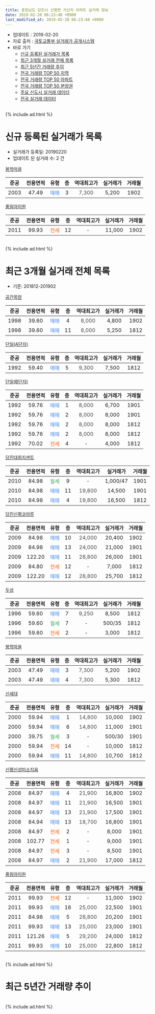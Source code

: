 ```yaml
---
title: 충청남도 당진시 신평면 거산리 아파트 실거래 정보
date: 2019-02-20 06:23:48 +0900
last_modified_at: 2019-02-20 06:23:48 +0900
---
```


* 업데이트 : 2019-02-20
* 자료 출처 : [국토교통부 실거래가 공개시스템](http://rt.molit.go.kr)
* 바로 가기
    * [신규 등록된 실거래가 목록](#신규-등록된-실거래가-목록)
    * [최근 3개월 실거래 전체 목록](#최근-3개월-실거래-전체-목록)
    * [최근 5년간 거래량 추이](#최근-5년간-거래량-추이)
    * [전국 거래량 TOP 50 지역](https://inasie.github.io/apt-trade-info/최근-3개월-전국에서-가장-거래가-많이-발생한-지역)
    * [전국 거래량 TOP 50 아파트](https://inasie.github.io/apt-trade-info/최근-3개월-전국에서-가장-거래가-많이-발생한-아파트)
    * [전국 거래량 TOP 50 분양권](https://inasie.github.io/apt-trade-info/최근-3개월-전국에서-가장-거래가-많이-발생한-분양권)
    * [주요 신도시 실거래 데이터](https://inasie.github.io/apt-trade-info/주요-신도시)
    * [전국 실거래 데이터](https://inasie.github.io/apt-trade-info/전국)
<br>
{% include ad.html %}
<br>

# 신규 등록된 실거래가 목록
* 실거래가 등록일: 20190220
* 업데이트 된 실거래 수: 2 건


[봉학마을](https://search.naver.com/search.naver?query=%EC%B6%A9%EC%B2%AD%EB%82%A8%EB%8F%84+%EB%8B%B9%EC%A7%84%EC%8B%9C+%EC%8B%A0%ED%8F%89%EB%A9%B4+%EA%B1%B0%EC%82%B0%EB%A6%AC+%EB%B4%89%ED%95%99%EB%A7%88%EC%9D%84)

|준공|전용면적|유형|층|역대최고가|실거래가|거래월|
|:---:|:---:|:---:|:---:|:---:|:---:|:---:|
|2003|47.49|<span style="color:#4285f3">매매</span>|3|<span style="color:#444444">7,300</span>|5,200|1902|

[풍림아이원](https://search.naver.com/search.naver?query=%EC%B6%A9%EC%B2%AD%EB%82%A8%EB%8F%84+%EB%8B%B9%EC%A7%84%EC%8B%9C+%EC%8B%A0%ED%8F%89%EB%A9%B4+%EA%B1%B0%EC%82%B0%EB%A6%AC+%ED%92%8D%EB%A6%BC%EC%95%84%EC%9D%B4%EC%9B%90)

|준공|전용면적|유형|층|역대최고가|실거래가|거래월|
|:---:|:---:|:---:|:---:|:---:|:---:|:---:|
|2011|99.93|<span style="color:#ff5a00">전세</span>|12|<span style="color:#444444">-</span>|11,000|1902|


<br>
{% include ad.html %}
<br>

# 최근 3개월 실거래 전체 목록
* 기준: 201812-201902


[공간목련](https://search.naver.com/search.naver?query=%EC%B6%A9%EC%B2%AD%EB%82%A8%EB%8F%84+%EB%8B%B9%EC%A7%84%EC%8B%9C+%EC%8B%A0%ED%8F%89%EB%A9%B4+%EA%B1%B0%EC%82%B0%EB%A6%AC+%EA%B3%B5%EA%B0%84%EB%AA%A9%EB%A0%A8)

|준공|전용면적|유형|층|역대최고가|실거래가|거래월|
|:---:|:---:|:---:|:---:|:---:|:---:|:---:|
|1998|39.60|<span style="color:#4285f3">매매</span>|4|<span style="color:#444444">8,000</span>|4,800|1902|
|1998|39.60|<span style="color:#4285f3">매매</span>|11|<span style="color:#444444">8,000</span>|5,250|1812|

[단일(A단지)](https://search.naver.com/search.naver?query=%EC%B6%A9%EC%B2%AD%EB%82%A8%EB%8F%84+%EB%8B%B9%EC%A7%84%EC%8B%9C+%EC%8B%A0%ED%8F%89%EB%A9%B4+%EA%B1%B0%EC%82%B0%EB%A6%AC+%EB%8B%A8%EC%9D%BC%28A%EB%8B%A8%EC%A7%80%29)

|준공|전용면적|유형|층|역대최고가|실거래가|거래월|
|:---:|:---:|:---:|:---:|:---:|:---:|:---:|
|1992|59.40|<span style="color:#4285f3">매매</span>|5|<span style="color:#444444">9,300</span>|7,500|1812|

[단일(B단지)](https://search.naver.com/search.naver?query=%EC%B6%A9%EC%B2%AD%EB%82%A8%EB%8F%84+%EB%8B%B9%EC%A7%84%EC%8B%9C+%EC%8B%A0%ED%8F%89%EB%A9%B4+%EA%B1%B0%EC%82%B0%EB%A6%AC+%EB%8B%A8%EC%9D%BC%28B%EB%8B%A8%EC%A7%80%29)

|준공|전용면적|유형|층|역대최고가|실거래가|거래월|
|:---:|:---:|:---:|:---:|:---:|:---:|:---:|
|1992|59.76|<span style="color:#4285f3">매매</span>|1|<span style="color:#444444">8,000</span>|6,700|1901|
|1992|59.76|<span style="color:#4285f3">매매</span>|2|<span style="color:#444444">8,000</span>|8,000|1901|
|1992|59.76|<span style="color:#4285f3">매매</span>|2|<span style="color:#444444">8,000</span>|8,000|1812|
|1992|59.76|<span style="color:#4285f3">매매</span>|2|<span style="color:#444444">8,000</span>|8,000|1812|
|1992|70.02|<span style="color:#ff5a00">전세</span>|4|<span style="color:#444444">-</span>|4,000|1812|

[당진대희지센트](https://search.naver.com/search.naver?query=%EC%B6%A9%EC%B2%AD%EB%82%A8%EB%8F%84+%EB%8B%B9%EC%A7%84%EC%8B%9C+%EC%8B%A0%ED%8F%89%EB%A9%B4+%EA%B1%B0%EC%82%B0%EB%A6%AC+%EB%8B%B9%EC%A7%84%EB%8C%80%ED%9D%AC%EC%A7%80%EC%84%BC%ED%8A%B8)

|준공|전용면적|유형|층|역대최고가|실거래가|거래월|
|:---:|:---:|:---:|:---:|:---:|:---:|:---:|
|2010|84.98|<span style="color:#34a853">월세</span>|9|<span style="color:#444444">-</span>|1,000/47|1901|
|2010|84.98|<span style="color:#4285f3">매매</span>|11|<span style="color:#444444">19,800</span>|14,500|1901|
|2010|84.98|<span style="color:#4285f3">매매</span>|4|<span style="color:#444444">19,800</span>|16,500|1812|

[당진신평코아루](https://search.naver.com/search.naver?query=%EC%B6%A9%EC%B2%AD%EB%82%A8%EB%8F%84+%EB%8B%B9%EC%A7%84%EC%8B%9C+%EC%8B%A0%ED%8F%89%EB%A9%B4+%EA%B1%B0%EC%82%B0%EB%A6%AC+%EB%8B%B9%EC%A7%84%EC%8B%A0%ED%8F%89%EC%BD%94%EC%95%84%EB%A3%A8)

|준공|전용면적|유형|층|역대최고가|실거래가|거래월|
|:---:|:---:|:---:|:---:|:---:|:---:|:---:|
|2009|84.98|<span style="color:#4285f3">매매</span>|10|<span style="color:#444444">24,000</span>|20,400|1902|
|2009|84.98|<span style="color:#4285f3">매매</span>|13|<span style="color:#444444">24,000</span>|21,000|1901|
|2009|122.20|<span style="color:#4285f3">매매</span>|11|<span style="color:#444444">28,800</span>|26,000|1901|
|2009|84.80|<span style="color:#ff5a00">전세</span>|12|<span style="color:#444444">-</span>|7,000|1812|
|2009|122.20|<span style="color:#4285f3">매매</span>|12|<span style="color:#444444">28,800</span>|25,700|1812|

[두성](https://search.naver.com/search.naver?query=%EC%B6%A9%EC%B2%AD%EB%82%A8%EB%8F%84+%EB%8B%B9%EC%A7%84%EC%8B%9C+%EC%8B%A0%ED%8F%89%EB%A9%B4+%EA%B1%B0%EC%82%B0%EB%A6%AC+%EB%91%90%EC%84%B1)

|준공|전용면적|유형|층|역대최고가|실거래가|거래월|
|:---:|:---:|:---:|:---:|:---:|:---:|:---:|
|1996|59.60|<span style="color:#4285f3">매매</span>|7|<span style="color:#444444">9,250</span>|8,500|1812|
|1996|59.60|<span style="color:#34a853">월세</span>|7|<span style="color:#444444">-</span>|500/35|1812|
|1996|59.60|<span style="color:#ff5a00">전세</span>|2|<span style="color:#444444">-</span>|3,000|1812|

[봉학마을](https://search.naver.com/search.naver?query=%EC%B6%A9%EC%B2%AD%EB%82%A8%EB%8F%84+%EB%8B%B9%EC%A7%84%EC%8B%9C+%EC%8B%A0%ED%8F%89%EB%A9%B4+%EA%B1%B0%EC%82%B0%EB%A6%AC+%EB%B4%89%ED%95%99%EB%A7%88%EC%9D%84)

|준공|전용면적|유형|층|역대최고가|실거래가|거래월|
|:---:|:---:|:---:|:---:|:---:|:---:|:---:|
|2003|47.49|<span style="color:#4285f3">매매</span>|3|<span style="color:#444444">7,300</span>|5,200|1902|
|2003|47.49|<span style="color:#4285f3">매매</span>|4|<span style="color:#444444">7,300</span>|5,300|1812|

[신세대](https://search.naver.com/search.naver?query=%EC%B6%A9%EC%B2%AD%EB%82%A8%EB%8F%84+%EB%8B%B9%EC%A7%84%EC%8B%9C+%EC%8B%A0%ED%8F%89%EB%A9%B4+%EA%B1%B0%EC%82%B0%EB%A6%AC+%EC%8B%A0%EC%84%B8%EB%8C%80)

|준공|전용면적|유형|층|역대최고가|실거래가|거래월|
|:---:|:---:|:---:|:---:|:---:|:---:|:---:|
|2000|59.94|<span style="color:#4285f3">매매</span>|1|<span style="color:#444444">14,800</span>|10,000|1902|
|2000|59.94|<span style="color:#4285f3">매매</span>|6|<span style="color:#444444">14,800</span>|11,000|1901|
|2000|39.75|<span style="color:#34a853">월세</span>|3|<span style="color:#444444">-</span>|500/30|1901|
|2000|59.94|<span style="color:#ff5a00">전세</span>|14|<span style="color:#444444">-</span>|10,000|1812|
|2000|59.94|<span style="color:#4285f3">매매</span>|11|<span style="color:#444444">14,800</span>|10,700|1812|

[신평신성미소지움](https://search.naver.com/search.naver?query=%EC%B6%A9%EC%B2%AD%EB%82%A8%EB%8F%84+%EB%8B%B9%EC%A7%84%EC%8B%9C+%EC%8B%A0%ED%8F%89%EB%A9%B4+%EA%B1%B0%EC%82%B0%EB%A6%AC+%EC%8B%A0%ED%8F%89%EC%8B%A0%EC%84%B1%EB%AF%B8%EC%86%8C%EC%A7%80%EC%9B%80)

|준공|전용면적|유형|층|역대최고가|실거래가|거래월|
|:---:|:---:|:---:|:---:|:---:|:---:|:---:|
|2008|84.97|<span style="color:#4285f3">매매</span>|4|<span style="color:#444444">21,900</span>|16,800|1902|
|2008|84.97|<span style="color:#4285f3">매매</span>|11|<span style="color:#444444">21,900</span>|16,500|1901|
|2008|84.97|<span style="color:#4285f3">매매</span>|13|<span style="color:#444444">21,900</span>|17,500|1901|
|2008|84.94|<span style="color:#4285f3">매매</span>|13|<span style="color:#444444">18,700</span>|16,800|1901|
|2008|84.97|<span style="color:#ff5a00">전세</span>|2|<span style="color:#444444">-</span>|8,000|1901|
|2008|102.77|<span style="color:#ff5a00">전세</span>|1|<span style="color:#444444">-</span>|9,000|1901|
|2008|84.97|<span style="color:#ff5a00">전세</span>|3|<span style="color:#444444">-</span>|8,500|1901|
|2008|84.97|<span style="color:#4285f3">매매</span>|2|<span style="color:#444444">21,900</span>|17,000|1812|

[풍림아이원](https://search.naver.com/search.naver?query=%EC%B6%A9%EC%B2%AD%EB%82%A8%EB%8F%84+%EB%8B%B9%EC%A7%84%EC%8B%9C+%EC%8B%A0%ED%8F%89%EB%A9%B4+%EA%B1%B0%EC%82%B0%EB%A6%AC+%ED%92%8D%EB%A6%BC%EC%95%84%EC%9D%B4%EC%9B%90)

|준공|전용면적|유형|층|역대최고가|실거래가|거래월|
|:---:|:---:|:---:|:---:|:---:|:---:|:---:|
|2011|99.93|<span style="color:#ff5a00">전세</span>|12|<span style="color:#444444">-</span>|11,000|1902|
|2011|99.93|<span style="color:#4285f3">매매</span>|16|<span style="color:#444444">25,000</span>|22,500|1901|
|2011|84.98|<span style="color:#4285f3">매매</span>|5|<span style="color:#444444">28,800</span>|20,200|1901|
|2011|99.93|<span style="color:#4285f3">매매</span>|13|<span style="color:#444444">25,000</span>|23,000|1901|
|2011|121.26|<span style="color:#4285f3">매매</span>|5|<span style="color:#444444">29,200</span>|24,000|1812|
|2011|99.93|<span style="color:#4285f3">매매</span>|10|<span style="color:#444444">25,000</span>|22,800|1812|


<br>
{% include ad.html %}
<br>

# 최근 5년간 거래량 추이


<div style="width:100%;">
    <canvas id="deal_progress" height="200"></canvas>
</div>

<script>
new Chart(document.getElementById("deal_progress"), {
    type: 'line',
    data: {
        labels: ['201402','201403','201404','201405','201406','201407','201408','201409','201410','201411','201412','201501','201502','201503','201504','201505','201506','201507','201508','201509','201510','201511','201512','201601','201602','201603','201604','201605','201606','201607','201608','201609','201610','201611','201612','201701','201702','201703','201704','201705','201706','201707','201708','201709','201710','201711','201712','201801','201802','201803','201804','201805','201806','201807','201808','201809','201810','201811','201812','201901','201902'],
        datasets: [{
            label: '매매',
            pointRadius: 1,
            data: [28, 33, 30, 27, 31, 22, 20, 39, 37, 20, 32, 38, 35, 50, 31, 29, 36, 30, 46, 30, 24, 15, 19, 15, 24, 33, 17, 14, 16, 6, 12, 14, 9, 15, 3, 3, 18, 15, 10, 14, 14, 12, 14, 11, 8, 12, 4, 12, 14, 15, 12, 18, 7, 8, 10, 12, 9, 13, 12, 12, 5],
            borderColor: "rgba(255, 201, 14, 1)",
            backgroundColor: "rgba(255, 201, 14, 0.5)",
            fill: false,
            lineTension: 0
        },{
            label: '전월세',
            pointRadius: 1,
            data: [37, 27, 20, 19, 13, 26, 21, 24, 22, 12, 14, 9, 16, 21, 17, 20, 15, 20, 18, 16, 27, 21, 14, 10, 12, 21, 12, 9, 9, 14, 11, 9, 12, 7, 13, 10, 15, 8, 9, 8, 5, 7, 10, 9, 7, 9, 8, 13, 6, 12, 9, 4, 7, 13, 2, 4, 7, 7, 5, 5, 1],
            borderColor: "rgba(0, 141, 185, 1)",
            backgroundColor: "rgba(0, 141, 185, 0.5)",
            fill: false,
            lineTension: 0
        }
        ]
    },
    options: {
        responsive: true,
        title: {
            display: false
        },
        tooltips: {
            mode: 'index',
            intersect: false
        },
        hover: {
            mode: 'nearest',
            intersect: true
        },
        scales: {
            xAxes: [{
                display: true,
                scaleLabel: {
                    display: true,
                    labelString: '년/월'
                }
            }],
            yAxes: [{
                display: true,
                ticks: {
                    suggestedMin: 0,
                },
                scaleLabel: {
                    display: true,
                    labelString: '실거래 수'
                }
            }]
        }
    }
});

</script>


<br>
{% include ad.html %}
<br>

